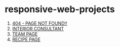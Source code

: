 # responsive-web-projects

1. [404 - PAGE NOT FOUND!!](404-not-found-master/)
2. [INTERIOR CONSULTANT](interior-consultant-master/)
3. [TEAM PAGE](my-team-page-master/)
4. [RECIPE PAGE](recipe-page-master/)

